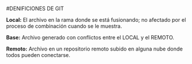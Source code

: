 #DENIFICIONES DE GIT

**Local:** El archivo en la rama donde se está fusionando; no afectado por el
 proceso de combinación cuando se le muestra.

**Base:** Archivo generado con conflictos entre el LOCAL y el REMOTO.

**Remoto:** Archivo en un repositorio remoto subido en alguna nube donde todos pueden conectarse.
